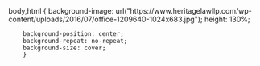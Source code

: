 

<html lang="en" >

<head>
  <meta charset="UTF-8">
  <title>ACME Buliders</title>
  <script src="https://bootstrapcreative.com/wp-bc/wp-content/themes/wp-bootstrap/codepen/bootstrapcreative.js?v=1"></script>
  
  <link rel='stylesheet prefetch' href='https://maxcdn.bootstrapcdn.com/bootstrap/4.0.0-alpha.5/css/bootstrap.min.css'>

  
  
</head>
body,html {
        background-image: url("https://www.heritagelawllp.com/wp-content/uploads/2016/07/office-1209640-1024x683.jpg");
        height: 130%;
            
        background-position: center;
        background-repeat: no-repeat;
        background-size: cover;
        }
<body>

</body>


</html>
